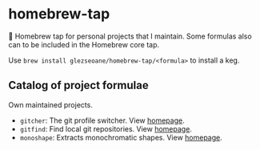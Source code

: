 # homebrew-tap

🍺 Homebrew tap for personal projects that I maintain. Some formulas also can to be included in the Homebrew core tap.

Use `brew install glezseoane/homebrew-tap/<formula>` to install a keg.

## Catalog of project formulae

Own maintained projects.

- `gitcher`: The git profile switcher. View [homepage](https://github.com/glezseoane/gitcher).
- `gitfind`: Find local git repositories. View [homepage](https://github.com/glezseoane/gitfind).
- `monoshape`: Extracts monochromatic shapes. View [homepage](https://github.com/glezseoane/monoshape).
